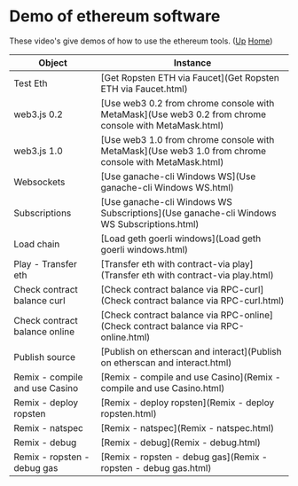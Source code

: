 # Demo of ethereum software

These video's give demos of how to use the ethereum tools. ([Up](..) [Home](..\..))

| Object                         | Instance
| ---------------                | ---------     
| Test Eth                       | [Get Ropsten ETH via Faucet](Get Ropsten ETH via Faucet.html)
| web3.js 0.2                    | [Use web3 0.2 from chrome console with MetaMask](Use web3 0.2 from chrome console with MetaMask.html)
| web3.js 1.0                    | [Use web3 1.0 from chrome console with MetaMask](Use web3 1.0 from chrome console with MetaMask.html)
| Websockets                     | [Use ganache-cli Windows WS](Use ganache-cli Windows WS.html) 
| Subscriptions                  | [Use ganache-cli Windows WS Subscriptions](Use ganache-cli Windows WS Subscriptions.html)
| Load chain                     | [Load geth goerli windows](Load geth goerli windows.html)
| Play - Transfer eth            | [Transfer eth with contract-via play](Transfer eth with contract-via play.html)
| Check contract balance curl    | [Check contract balance via RPC-curl](Check contract balance via RPC-curl.html)
| Check contract balance online  | [Check contract balance via RPC-online](Check contract balance via RPC-online.html)
| Publish source                 | [Publish on etherscan and interact](Publish on etherscan and interact.html)
| Remix - compile and use Casino | [Remix - compile and use Casino](Remix - compile and use Casino.html)
| Remix - deploy ropsten         | [Remix - deploy ropsten](Remix - deploy ropsten.html)
| Remix - natspec                | [Remix - natspec](Remix - natspec.html)
| Remix - debug                  | [Remix - debug](Remix - debug.html)
| Remix - ropsten - debug gas    | [Remix - ropsten - debug gas](Remix - ropsten - debug gas.html)

